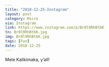 ```yaml
---
title: "2018-12-25-Instagram"
layout: post
category: Micro
via: Instagram
link: https://www.instagram.com/p/Br0l9RhBtbK
tn: Br0l9RhBtbK.jpg
img: Br0l9RhBtbK.jpg
tags: [Fun]
date: 2018-12-25
---
```

Mele Kalikimaka, y’all!